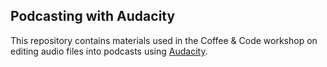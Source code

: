 ## Podcasting with Audacity

This repository contains materials used in the Coffee & Code workshop on editing audio files into podcasts using [Audacity](https://www.audacityteam.org/).

